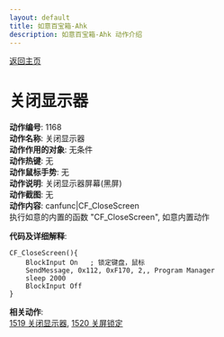 ```yaml
---
layout: default
title: 如意百宝箱-Ahk
description: 如意百宝箱-Ahk 动作介绍
---
```

<link rel="stylesheet" href="../Actions/css/atom-one-light.min.css">
<script src="../Actions/js/highlight.min.js"></script>
<script>hljs.highlightAll();</script>

[返回主页](../index.md)

# [](#header-2) 关闭显示器

**动作编号**: 1168  
**动作名称**: 关闭显示器  
**动作作用的对象**: 无条件  
**动作热键**: 无  
**动作鼠标手势**: 无  
**动作说明**: 关闭显示器屏幕(黑屏)  
**动作截图**: 无  
**动作内容**: canfunc|CF_CloseScreen  
执行如意的内置的函数 "CF_CloseScreen", 如意内置动作  

**代码及详细解释**:  

```Autohotkey
CF_CloseScreen(){
	BlockInput On   ; 锁定键盘，鼠标
	SendMessage, 0x112, 0xF170, 2,, Program Manager
	sleep 2000
	BlockInput Off
}
```

**相关动作**:  
[1519 关闭显示器](1519.md), [1520 关屏锁定](1520.md)  